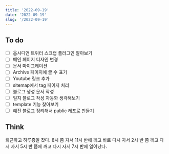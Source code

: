 ```yaml
---
title: '2022-09-19'
date: '2022-09-19'
slug: '/2022-09-19'
---
```


## To do

- [ ] 옵시디언 트위터 스크랩 플러그인 알아보기
- [ ] 메인 페이지 디자인 변경
- [ ] 문서 마이그레이션
- [ ] Archive 페이지에 글 수 표기
- [ ] Youtube 링크 추가
- [ ] sitemap에서 tag 페이지 처리
- [ ] 블로그 생성 문서 작성
- [ ] 일지 블로그 작성 자동화 생각해보기
- [ ] template 기능 찾아보기
- [ ] 예전 블로그 정리해서 public 레포로 만들기

## Think

퇴근하고 하루종일 잤다. 8시 쯤 자서 11시 반에 깨고 바로 다시 자서 2시 반 쯤 깨고 다시 자서 5시 반 쯤에 깨고 다시 자서 7시 반에 일어났다.